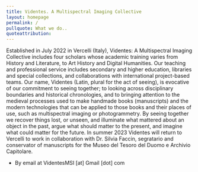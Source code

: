 ```yaml
---
title: Videntes. A Multispectral Imaging Collective 
layout: homepage
permalink: /
pullquote: What we do..
quoteattribution: 
---
```

Established in July 2022 in Vercelli (Italy), Videntes: A Multispectral Imaging Collective includes four scholars whose academic training varies from History and Literature, to Art History and Digital Humanities. Our teaching and professional service includes secondary and higher education, libraries and special collections, and collaborations with international project-based teams. Our name, Videntes (Latin, plural for the act of seeing), is evocative of our commitment to seeing together; to looking across disciplinary boundaries and historical chronologies, and to bringing attention to the medieval processes used to make handmade books (manuscripts) and the modern technologies that can be applied to those books and their places of use, such as multispectral imaging or photogrammetry. By seeing together we recover things lost, or unseen, and illuminate what mattered about an object in the past, argue what should matter to the present, and imagine what could matter for the future. In summer 2023 Videntes will return to Vercelli to work in collaboration with Dr. Silvia Faccin, segratario and conservator of manuscripts for the Museo del Tesoro del Duomo e Archivio Capitolare.
- By email at VidentesMSI [at] Gmail [dot] com
